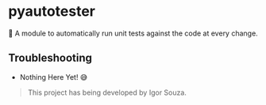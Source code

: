 # pyautotester

:partying_face: A module to automatically run unit tests against the code at every change.

## Troubleshooting

* Nothing Here Yet! :sweat_smile:

> This project has being developed by Igor Souza.